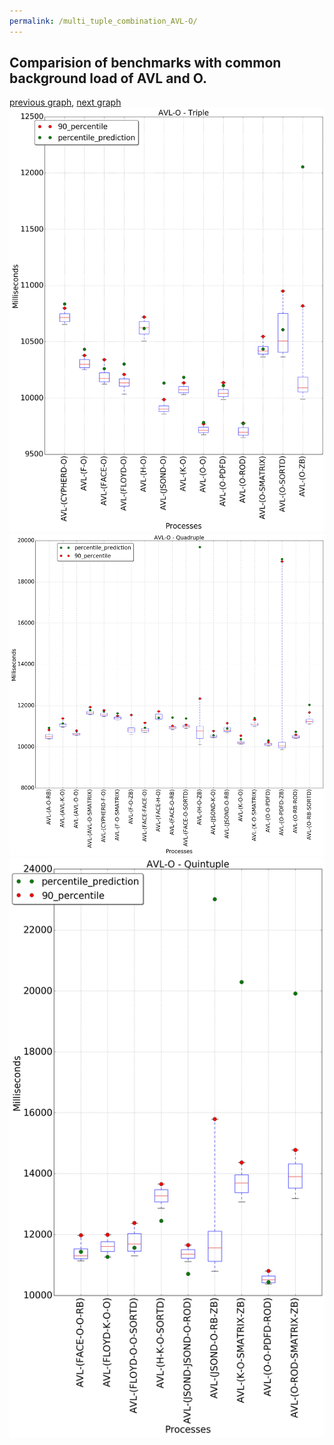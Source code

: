 ```yaml
---
permalink: /multi_tuple_combination_AVL-O/
---
```



## Comparision of benchmarks with common background load of AVL and O.

[previous graph](../multi_tuple_combination_AVL-K/), [next graph](../multi_tuple_combination_AVL-PDFD/)
![graph figure](./images/triple/AVL/AVL-O_box.png)![graph figure](./images/quadruple/AVL/AVL-O_box.png)![graph figure](./images/quintuple/AVL/AVL-O_box.png)